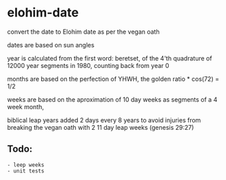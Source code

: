 # elohim-date
convert the date to Elohim date as per the vegan oath

dates are based on sun angles

year is calculated from the first word: beretset, of the 4'th quadrature of 12000 year segments in 1980, counting back from year 0

months are based on the perfection of YHWH, the golden ratio * cos(72) = 1/2

weeks are based on the aproximation of 10 day weeks as segments of a 4 week month,

biblical leap years added 2 days every 8 years to avoid injuries from breaking the vegan oath with 2 11 day leap weeks (genesis 29:27)


## Todo: 
    - leep weeks
    - unit tests